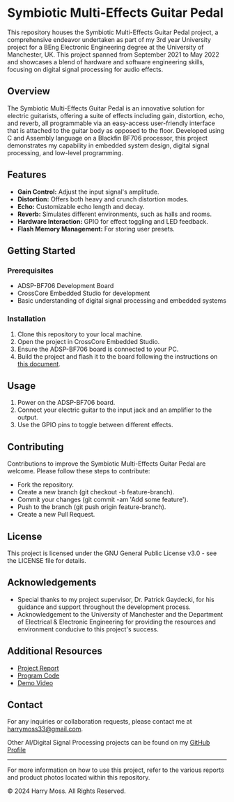 # Symbiotic Multi-Effects Guitar Pedal

This repository houses the Symbiotic Multi-Effects Guitar Pedal project, a comprehensive endeavor undertaken as part of my 3rd year University project for a BEng Electronic Engineering degree at the University of Manchester, UK. This project spanned from September 2021 to May 2022 and showcases a blend of hardware and software engineering skills, focusing on digital signal processing for audio effects.

## Overview
The Symbiotic Multi-Effects Guitar Pedal is an innovative solution for electric guitarists, offering a suite of effects including gain, distortion, echo, and reverb, all programmable via an easy-access user-friendly interface that is attached to the guitar body as opposed to the floor. Developed using C and Assembly language on a Blackfin BF706 processor, this project demonstrates my capability in embedded system design, digital signal processing, and low-level programming.

## Features
- **Gain Control:** Adjust the input signal's amplitude.
- **Distortion:** Offers both heavy and crunch distortion modes.
- **Echo:** Customizable echo length and decay.
- **Reverb:** Simulates different environments, such as halls and rooms.
- **Hardware Interaction:** GPIO for effect toggling and LED feedback.
- **Flash Memory Management:** For storing user presets.



## Getting Started

### Prerequisites
- ADSP-BF706 Development Board
- CrossCore Embedded Studio for development
- Basic understanding of digital signal processing and embedded systems

### Installation
1. Clone this repository to your local machine.
2. Open the project in CrossCore Embedded Studio.
3. Ensure the ADSP-BF706 board is connected to your PC.
4. Build the project and flash it to the board following the instructions on [this document](https://github.com/HarryLMoss/Symbiotic-Multi-Effects-Guitar-Pedal/blob/5e248a305c71987d566fe53f30ccaba5e6649da4/Drivers/flash%20programming.docx).

## Usage
1. Power on the ADSP-BF706 board.
2. Connect your electric guitar to the input jack and an amplifier to the output.
3. Use the GPIO pins to toggle between different effects.

## Contributing
Contributions to improve the Symbiotic Multi-Effects Guitar Pedal are welcome. Please follow these steps to contribute:

- Fork the repository.
- Create a new branch (git checkout -b feature-branch).
- Commit your changes (git commit -am 'Add some feature').
- Push to the branch (git push origin feature-branch).
- Create a new Pull Request.

## License
This project is licensed under the GNU General Public License v3.0 - see the LICENSE file for details.

## Acknowledgements
- Special thanks to my project supervisor, Dr. Patrick Gaydecki, for his guidance and support throughout the development process.
- Acknowledgement to the University of Manchester and the Department of Electrical & Electronic Engineering for providing the resources and environment conducive to this project's success.

## Additional Resources
- [Project Report](https://github.com/HarryLMoss/Symbiotic-Multi-Effects-Guitar-Pedal/blob/b745425271cbf792a98e93e68626e8cd2b41ad5a/Reports/FinalReport.docx)
- [Program Code](https://github.com/HarryLMoss/Symbiotic-Multi-Effects-Guitar-Pedal/blob/main/Program.c)
- [Demo Video](https://drive.google.com/file/d/1bZtaHuSL4E7lbnmdPmNMsFeQU9mE2X98/view?usp=sharing)

## Contact
For any inquiries or collaboration requests, please contact me at harrymoss33@gmail.com.

Other AI/Digital Signal Processing projects can be found on my [GitHub Profile](https://github.com/HarryLMoss)

---

For more information on how to use this project, refer to the various reports and product photos located within this repository.

© 2024 Harry Moss. All Rights Reserved.
